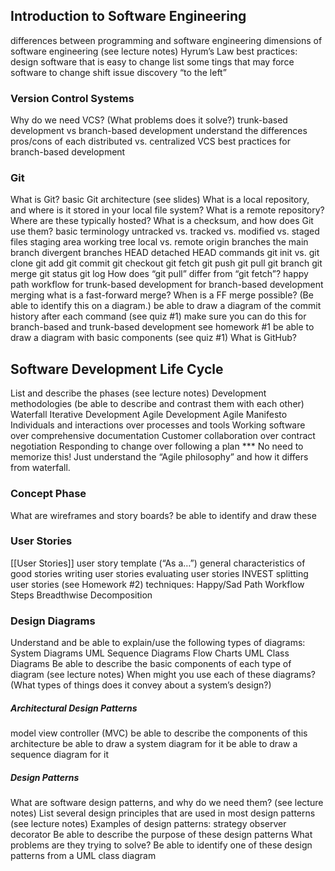 ## Introduction to Software Engineering
differences between programming and software engineering
dimensions of software engineering (see lecture notes)
Hyrum’s Law
best practices:
	design software that is easy to change
		list some tings that may force software to change
	shift issue discovery “to the left”
### Version Control Systems
Why do we need VCS? (What problems does it solve?)
trunk-based development vs branch-based development
	understand the differences
	pros/cons of each
distributed vs. centralized VCS
best practices for branch-based development
### Git
What is Git?
basic Git architecture (see slides)
What is a local repository, and where is it stored in your local file system?
What is a remote repository? Where are these typically hosted?
What is a checksum, and how does Git use them?
basic terminology
untracked vs. tracked vs. modified vs. staged files
	staging area
	working tree
	local vs. remote
		origin
branches
	the main branch
	divergent branches
HEAD
	detached HEAD
commands
	git init vs. git clone
	git add
	git commit
	git checkout
	git fetch
	git push
	git pull
	git branch
	git merge
	git status
	git log
How does “git pull” differ from “git fetch”?
happy path workflow
	for trunk-based development
	for branch-based development
merging
	what is a fast-forward merge?
		When is a FF merge possible? (Be able to identify this on a diagram.)
be able to draw a diagram of the commit history after each command (see quiz #1)
	make sure you can do this for branch-based and trunk-based development
		see homework #1 be able to draw a diagram with basic components (see quiz #1)
What is GitHub?

## Software Development Life Cycle


List and describe the phases (see lecture notes)
Development methodologies (be able to describe and contrast them with each other)
	Waterfall
	Iterative Development
	Agile Development
		Agile Manifesto
			Individuals and interactions over processes and tools
			Working software over comprehensive documentation
			Customer collaboration over contract negotiation
			Responding to change over following a plan
*** No need to memorize this! Just understand the “Agile philosophy” and how
it differs from waterfall.

### Concept Phase
What are wireframes and story boards?
	be able to identify and draw these

### User Stories
[[User Stories]]
user story template (“As a…”)
general characteristics of good stories
writing user stories
evaluating user stories
	INVEST
splitting user stories (see Homework #2)
	techniques:
	Happy/Sad Path
	Workflow Steps
	Breadthwise Decomposition

### Design Diagrams
Understand and be able to explain/use the following types of diagrams:
	System Diagrams
	UML Sequence Diagrams
	Flow Charts
	UML Class Diagrams
Be able to describe the basic components of each type of diagram (see lecture notes)
When might you use each of these diagrams? (What types of things does it convey
about a system’s design?)
##### Architectural Design Patterns
model view controller (MVC)
	be able to describe the components of this architecture
	be able to draw a system diagram for it
	be able to draw a sequence diagram for it

##### Design Patterns
What are software design patterns, and why do we need them? (see lecture notes)
List several design principles that are used in most design patterns (see lecture notes)
Examples of design patterns:
	strategy
	observer
	decorator
Be able to describe the purpose of these design patterns
	What problems are they trying to solve?
Be able to identify one of these design patterns from a UML class diagram